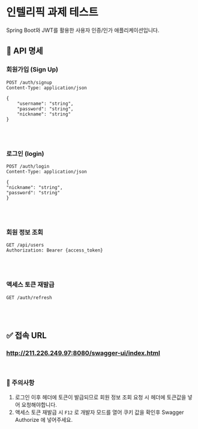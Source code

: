 # 인텔리픽 과제 테스트 

Spring Boot와 JWT를 활용한 사용자 인증/인가 애플리케이션입니다. 

## 📌 API 명세

### 회원가입 (Sign Up)
```http
POST /auth/signup
Content-Type: application/json

{
    "username": "string",
    "password": "string",
    "nickname": "string"
}
```

<br><br>

### 로그인 (login)
```http
POST /auth/login
Content-Type: application/json

{
"nickname": "string",
"password": "string"
}
```

<br><br>

### 회원 정보 조회 
```http
GET /api/users
Authorization: Bearer {access_token}
```

<br><br>

### 액세스 토큰 재발급
```http
GET /auth/refresh
```

<br><br>

## ✅ 접속 URL 
### http://211.226.249.97:8080/swagger-ui/index.html 

<br> 

### 🚨 주의사항
1. 로그인 이후 헤더에 토큰이 발급되므로 회원 정보 조회 요청 시 헤더에 토큰값을 넣어 요청해야합니다. 
2. 액세스 토큰 재발급 시 `F12` 로 개발자 모드를 열어 쿠키 값을 확인후 Swagger Authorize 에 넣어주세요.  

